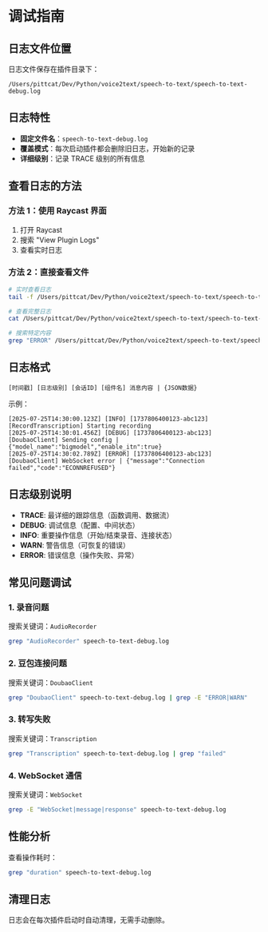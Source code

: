 # 调试指南

## 日志文件位置

日志文件保存在插件目录下：
```
/Users/pittcat/Dev/Python/voice2text/speech-to-text/speech-to-text-debug.log
```

## 日志特性

- **固定文件名**：`speech-to-text-debug.log`
- **覆盖模式**：每次启动插件都会删除旧日志，开始新的记录
- **详细级别**：记录 TRACE 级别的所有信息

## 查看日志的方法

### 方法 1：使用 Raycast 界面
1. 打开 Raycast
2. 搜索 "View Plugin Logs"
3. 查看实时日志

### 方法 2：直接查看文件
```bash
# 实时查看日志
tail -f /Users/pittcat/Dev/Python/voice2text/speech-to-text/speech-to-text-debug.log

# 查看完整日志
cat /Users/pittcat/Dev/Python/voice2text/speech-to-text/speech-to-text-debug.log

# 搜索特定内容
grep "ERROR" /Users/pittcat/Dev/Python/voice2text/speech-to-text/speech-to-text-debug.log
```

## 日志格式

```
[时间戳] [日志级别] [会话ID] [组件名] 消息内容 | {JSON数据}
```

示例：
```
[2025-07-25T14:30:00.123Z] [INFO] [1737806400123-abc123] [RecordTranscription] Starting recording
[2025-07-25T14:30:01.456Z] [DEBUG] [1737806400123-abc123] [DoubaoClient] Sending config | {"model_name":"bigmodel","enable_itn":true}
[2025-07-25T14:30:02.789Z] [ERROR] [1737806400123-abc123] [DoubaoClient] WebSocket error | {"message":"Connection failed","code":"ECONNREFUSED"}
```

## 日志级别说明

- **TRACE**: 最详细的跟踪信息（函数调用、数据流）
- **DEBUG**: 调试信息（配置、中间状态）
- **INFO**: 重要操作信息（开始/结束录音、连接状态）
- **WARN**: 警告信息（可恢复的错误）
- **ERROR**: 错误信息（操作失败、异常）

## 常见问题调试

### 1. 录音问题
搜索关键词：`AudioRecorder`
```bash
grep "AudioRecorder" speech-to-text-debug.log
```

### 2. 豆包连接问题
搜索关键词：`DoubaoClient`
```bash
grep "DoubaoClient" speech-to-text-debug.log | grep -E "ERROR|WARN"
```

### 3. 转写失败
搜索关键词：`Transcription`
```bash
grep "Transcription" speech-to-text-debug.log | grep "failed"
```

### 4. WebSocket 通信
搜索关键词：`WebSocket`
```bash
grep -E "WebSocket|message|response" speech-to-text-debug.log
```

## 性能分析

查看操作耗时：
```bash
grep "duration" speech-to-text-debug.log
```

## 清理日志

日志会在每次插件启动时自动清理，无需手动删除。